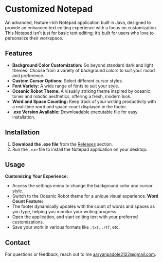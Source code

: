 # Customized Notepad

An advanced, feature-rich Notepad application built in Java, designed to provide an enhanced text editing experience with a focus on customization. This Notepad isn't just for basic text editing; it’s built for users who love to personalize their workspace.
## Features

- **Background Color Customization:** Go beyond standard dark and light themes. Choose from a variety of background colors to suit your mood and preference.
- **Custom Cursor Options:** Select different cursor styles.
- **Font Variety:** A wide range of fonts to suit your style.
- **Oceanic Robot Theme:** A visually striking theme inspired by oceanic tones and robotic aesthetics, offering a fresh, modern look.
- **Word and Space Counting:** Keep track of your writing productivity with a real-time word and space count displayed in the footer.
- **.exe Version Available:** Downloadable executable file for easy installation.

## Installation

1. **Download the .exe file** from the [Releases](https://github.com/AaryanPadole/Notepad/tree/master/Notepad_Desktop) section.
2. Run the `.exe` file to install the Notepad application on your desktop.

## Usage

**Customizing Your Experience:**
  - Access the settings menu to change the background color and cursor style.
  - Switch to the Oceanic Robot theme for a unique visual experience.
**Word Count Feature:**
  - The footer dynamically updates with the count of words and spaces as you type, helping you monitor your writing progress.
- Open the application, and start editing text with your preferred customizations.
- Save your work in various formats like `.txt`, `.rtf`, etc.

## Contact
For questions or feedback, reach out to me aaryanpadole2122@gmail.com.

